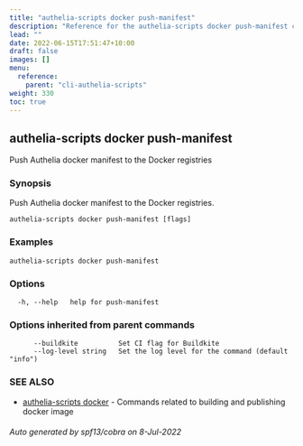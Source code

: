 ```yaml
---
title: "authelia-scripts docker push-manifest"
description: "Reference for the authelia-scripts docker push-manifest command."
lead: ""
date: 2022-06-15T17:51:47+10:00
draft: false
images: []
menu:
  reference:
    parent: "cli-authelia-scripts"
weight: 330
toc: true
---
```


## authelia-scripts docker push-manifest

Push Authelia docker manifest to the Docker registries

### Synopsis

Push Authelia docker manifest to the Docker registries.

```
authelia-scripts docker push-manifest [flags]
```

### Examples

```
authelia-scripts docker push-manifest
```

### Options

```
  -h, --help   help for push-manifest
```

### Options inherited from parent commands

```
      --buildkite          Set CI flag for Buildkite
      --log-level string   Set the log level for the command (default "info")
```

### SEE ALSO

* [authelia-scripts docker](authelia-scripts_docker.md)	 - Commands related to building and publishing docker image

###### Auto generated by spf13/cobra on 8-Jul-2022

